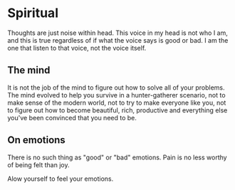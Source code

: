 # Spiritual

Thoughts are just noise within head. This voice in my head is not who I am, and this is true regardless of if what the voice says is good or bad. I am the one that listen to that voice, not the voice itself.

## The mind
It is not the job of the mind to figure out how to solve all of your problems. The mind evolved to help you survive in a hunter-gatherer scenario, not to make sense of the modern world, not to try to make everyone like you, not to figure out how to become beautiful, rich, productive and everything else you've been convinced that you need to be.

## On emotions
There is no such thing as "good" or "bad" emotions. Pain is no less worthy of being felt than joy.

Alow yourself to feel your emotions.
